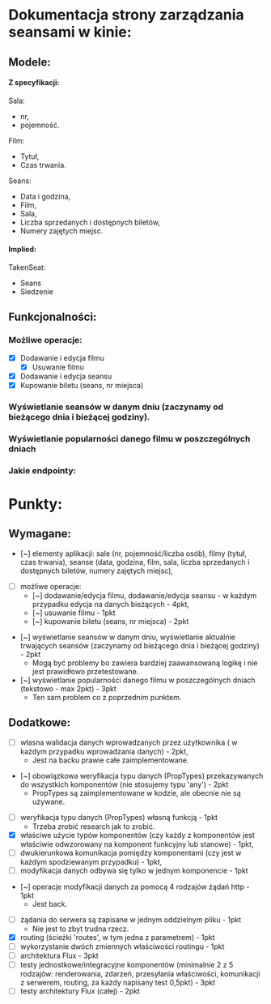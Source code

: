 # Dokumentacja strony zarządzania seansami w kinie:

## Modele:

#### Z specyfikacji:

Sala:

- nr,
- pojemność.

Film:

- Tytuł,
- Czas trwania.

Seans:

- Data i godzina,
- Film,
- Sala,
- Liczba sprzedanych i dostępnych biletów,
- Numery zajętych miejsc.

#### Implied:

TakenSeat:

- Seans
- Siedzenie

## Funkcjonalności:

### Możliwe operacje:

- [x] Dodawanie i edycja filmu
  - [x] Usuwanie filmu
- [x] Dodawanie i edycja seansu
- [x] Kupowanie biletu (seans, nr miejsca)

### Wyświetlanie seansów w danym dniu (zaczynamy od bieżącego dnia i bieżącej godziny).

### Wyświetlanie popularności danego filmu w poszczególnych dniach

<!-- TODO rozszerzyć i wyjaśnić co znaczy ten punkt -->

### Jakie endpointy:

# Punkty:

## Wymagane:

- [~] elementy aplikacji: sale (nr, pojemność/liczba osób), filmy (tytuł, czas trwania), seanse (data, godzina, film, sala, liczba sprzedanych i dostępnych biletów, numery zajętych miejsc),
- [ ] możliwe operacje:
  - [~] dodawanie/edycja filmu, dodawanie/edycja seansu - w każdym przypadku edycja na danych bieżących - 4pkt,
  - [~] usuwanie filmu - 1pkt
  - [~] kupowanie biletu (seans, nr miejsca) - 2pkt
- [~] wyświetlanie seansów w danym dniu, wyświetlanie aktualnie trwających seansów (zaczynamy od bieżącego dnia i bieżącej godziny) - 2pkt
  - Mogą być problemy bo zawiera bardziej zaawansowaną logikę i nie jest prawidłowo przetestowane.
- [~] wyświetlanie popularności danego filmu w poszczególnych dniach (tekstowo - max 2pkt) - 3pkt
  - Ten sam problem co z poprzednim punktem.

## Dodatkowe:

- [ ] własna walidacja danych wprowadzanych przez użytkownika ( w każdym przypadku wprowadzania danych) - 2pkt,
  - Jest na backu prawie całe zaimplementowane.
- [~] obowiązkowa weryfikacja typu danych (PropTypes) przekazywanych do wszystkich komponentów (nie stosujemy typu 'any') - 2pkt
  - PropTypes są zaimplementowane w kodzie, ale obecnie nie są używane.
- [ ] weryfikacja typu danych (PropTypes) własną funkcją - 1pkt
  - Trzeba zrobić research jak to zrobić.
- [x] właściwe użycie typów komponentów (czy każdy z komponentów jest właściwie odwzorowany na komponent funkcyjny lub stanowe) - 1pkt,
- [ ] dwukierunkowa komunikacja pomiędzy komponentami (czy jest w każdym spodziewanym przypadku) - 1pkt,
- [ ] modyfikacja danych odbywa się tylko w jednym komponencie - 1pkt
- [~] operacje modyfikacji danych za pomocą 4 rodzajów żądań http - 1pkt
  - Jest back.
- [ ] żądania do serwera są zapisane w jednym oddzielnym pliku - 1pkt
  - Nie jest to zbyt trudna rzecz.
- [x] routing (ścieżki 'routes', w tym jedna z parametrem) - 1pkt
- [ ] wykorzystanie dwóch zmiennych właściwości routingu - 1pkt
- [ ] architektura Flux - 3pkt
- [ ] testy jednostkowe/integracyjne komponentów (minimalnie 2 z 5 rodzajów: renderowania, zdarzeń, przesyłania właściwości, komunikacji z serwerem, routing, za każdy napisany test 0,5pkt) - 3pkt
- [ ] testy architektury Flux (całej) - 2pkt
